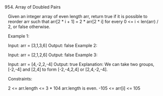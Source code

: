 954. Array of Doubled Pairs

Given an integer array of even length arr, return true if it is possible to reorder arr such that arr[2 * i + 1] = 2 * arr[2 * i] for every 0 <= i < len(arr) / 2, or false otherwise.

 

Example 1:

Input: arr = [3,1,3,6]
Output: false
Example 2:

Input: arr = [2,1,2,6]
Output: false
Example 3:

Input: arr = [4,-2,2,-4]
Output: true
Explanation: We can take two groups, [-2,-4] and [2,4] to form [-2,-4,2,4] or [2,4,-2,-4].
 

Constraints:

2 <= arr.length <= 3 * 104
arr.length is even.
-105 <= arr[i] <= 105
